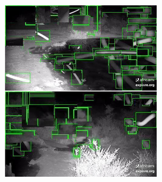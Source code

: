 ![20200612-231451-234456](in/20200612/20200612-231451-234456_0_.jpg)
![20200612-234501-000001](in/20200612/20200612-234501-000001_0_.jpg)

